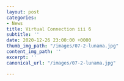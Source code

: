 ```yaml
---
layout: post
categories:
- News
title: Virtual Connection iii 6
subtitle: ''
date: 2020-12-26 23:00:00 +0000
thumb_img_path: "/images/07-2-lunama.jpg"
content_img_path: ''
excerpt: ''
canonical_url: "/images/07-2-lunama.jpg"

---
```

